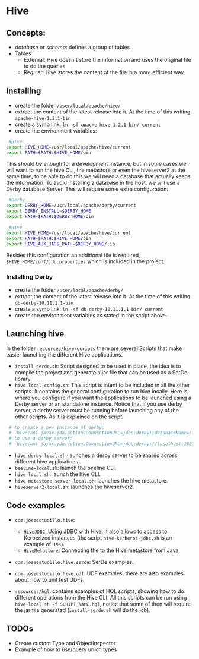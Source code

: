 # Hive


## Concepts:

- _database_ or _schema_: defines a group of tables
- Tables:
  - External: Hive doesn't store the information and uses the original file to do the queries.
  - Regular: Hive stores the content of the file in a more efficient way.


## Installing

- create the folder `/user/local/apache/hive/`
- extract the content of the latest release into it. At the time of this writing `apache-hive-1.2.1-bin`
- create a symb link: `ln -sf apache-hive-1.2.1-bin/ current`
- create the environment variables:

```bash
 #Hive
export HIVE_HOME=/usr/local/apache/hive/current
export PATH=$PATH:$HIVE_HOME/bin
```

This should be enough for a development instance, but in some cases we will want to run the hive CLI, the metastore or even the hiveserver2 at the same time, to be able to do this we will need a database that actually keeps the information. To avoid installing a database in the host, we will use a Derby database Server. This will require some extra configuration:

```bash
 #Derby
export DERBY_HOME=/usr/local/apache/derby/current
export DERBY_INSTALL=$DERBY_HOME
export PATH=$PATH:$DERBY_HOME/bin

 #Hive
export HIVE_HOME=/usr/local/apache/hive/current
export PATH=$PATH:$HIVE_HOME/bin
export HIVE_AUX_JARS_PATH=$DERBY_HOME/lib
```

Besides this configuration an additional file is required, `$HIVE_HOME/conf/jdo.properties` which is included in the project.


### Installing Derby

- create the folder `/user/local/apache/derby/`
- extract the content of the latest release into it. At the time of this writing `db-derby-10.11.1.1-bin`
- create a symb link: `ln -sf db-derby-10.11.1.1-bin/ current`
- create the environment variables as stated in the script above.


## Launching hive

In the folder `resources/hive/scripts` there are several Scripts that make easier launching the different Hive applications.

- `install-serde.sh`: Script designed to be used in place, the idea is to compile the project and generate a jar file that can be used as a SerDe library.
- `hive-local-config.sh`: This script is intent to be included in all the other scripts. It contains the general configuration to run hive locally. Here is where you configure if you want the applications to be launched using a Derby server or an standalone instance. Notice that if you use derby server, a derby server must be running before launching any of the other scripts. As it is explained on the script:

```bash
 # to create a new instance of derby:
 # -hiveconf javax.jdo.option.ConnectionURL=jdbc:derby:;databaseName=/tmp/hive/metastore_db;create=true
 # to use a derby server: 
 # -hiveconf javax.jdo.option.ConnectionURL=jdbc:derby://localhost:1527/tmp/hive/metastore_db;create=true
```
- `hive-derby-local.sh`: launches a derby server to be shared across different hive applications.
- `beeline-local.sh`: launch the beeline CLI.
- `hive-local.sh`: launch the hive CLI.
- `hive-metastore-server-local.sh`: launches the hive metastore.
- `hiveserver2-local.sh`: launches the hiveserver2. 


## Code examples

- `com.joseestudillo.hive`:
  - `HiveJDBC`: Using JDBC with Hive. It also allows to access to Kerberized instances (the script `hive-kerberos-jdbc.sh` is an example of use).
  - `HiveMetastore`: Connecting the to the Hive metastore from Java.
- `com.joseestudillo.hive.serde`: SerDe examples.
- `com.joseestudillo.hive.udf`: UDF examples, there are also examples about how to unit test UDFs.

- `resources/hql`: contains examples of HQL scripts, showing how to do different operations from the Hive CLI. All this scripts can be run using `hive-local.sh -f SCRIPT_NAME.hql`, notice that some of then will require the jar file generated (`install-serde.sh` will do the job).


## TODOs
- Create custom Type and ObjectInspector
- Example of how to use/query union types
